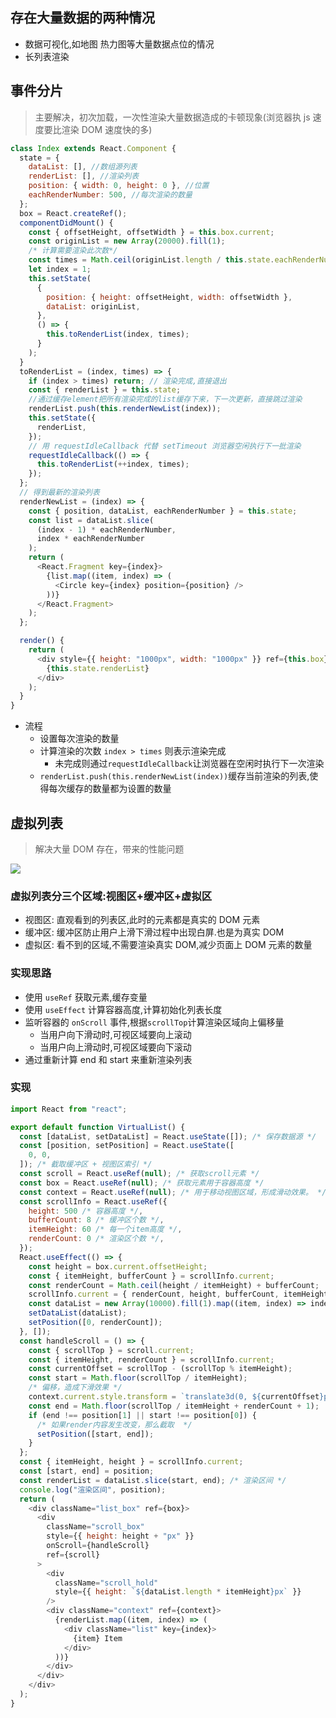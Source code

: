 ## 存在大量数据的两种情况

- 数据可视化,如地图 热力图等大量数据点位的情况
- 长列表渲染

## 事件分片

> 主要解决，初次加载，一次性渲染大量数据造成的卡顿现象(浏览器执 js 速度要比渲染 DOM 速度快的多)

```js
class Index extends React.Component {
  state = {
    dataList: [], //数组源列表
    renderList: [], //渲染列表
    position: { width: 0, height: 0 }, //位置
    eachRenderNumber: 500, //每次渲染的数量
  };
  box = React.createRef();
  componentDidMount() {
    const { offsetHeight, offsetWidth } = this.box.current;
    const originList = new Array(20000).fill(1);
    /* 计算需要渲染此次数*/
    const times = Math.ceil(originList.length / this.state.eachRenderNum);
    let index = 1;
    this.setState(
      {
        position: { height: offsetHeight, width: offsetWidth },
        dataList: originList,
      },
      () => {
        this.toRenderList(index, times);
      }
    );
  }
  toRenderList = (index, times) => {
    if (index > times) return; // 渲染完成,直接退出
    const { renderList } = this.state;
    //通过缓存element把所有渲染完成的list缓存下来，下一次更新，直接跳过渲染
    renderList.push(this.renderNewList(index));
    this.setState({
      renderList,
    });
    // 用 requestIdleCallback 代替 setTimeout 浏览器空闲执行下一批渲染
    requestIdleCallback(() => {
      this.toRenderList(++index, times);
    });
  };
  // 得到最新的渲染列表
  renderNewList = (index) => {
    const { position, dataList, eachRenderNumber } = this.state;
    const list = dataList.slice(
      (index - 1) * eachRenderNumber,
      index * eachRenderNumber
    );
    return (
      <React.Fragment key={index}>
        {list.map((item, index) => (
          <Circle key={index} position={position} />
        ))}
      </React.Fragment>
    );
  };

  render() {
    return (
      <div style={{ height: "1000px", width: "1000px" }} ref={this.box}>
        {this.state.renderList}
      </div>
    );
  }
}
```

- 流程
  - 设置每次渲染的数量
  - 计算渲染的次数 `index > times` 则表示渲染完成
    - 未完成则通过`requestIdleCallback`让浏览器在空闲时执行下一次渲染
  - `renderList.push(this.renderNewList(index))`缓存当前渲染的列表,使得每次缓存的数量都为设置的数量

## 虚拟列表

> 解决大量 DOM 存在，带来的性能问题

![](https://pic.qingsds.cn/e0a19faafac24c3a9be8c49e7f85c259~tplv-k3u1fbpfcp-watermark.awebp?imgqsds)

### 虚拟列表分三个区域:视图区+缓冲区+虚拟区

- 视图区: 直观看到的列表区,此时的元素都是真实的 DOM 元素
- 缓冲区: 缓冲区防止用户上滑下滑过程中出现白屏.也是为真实 DOM
- 虚拟区: 看不到的区域,不需要渲染真实 DOM,减少页面上 DOM 元素的数量

### 实现思路

- 使用 `useRef` 获取元素,缓存变量
- 使用 `useEffect` 计算容器高度,计算初始化列表长度
- 监听容器的 `onScroll` 事件,根据`scrollTop`计算渲染区域向上偏移量
  - 当用户向下滑动时,可视区域要向上滚动
  - 当用户向上滑动时,可视区域要向下滚动
- 通过重新计算 end 和 start 来重新渲染列表

### 实现

```js
import React from "react";

export default function VirtualList() {
  const [dataList, setDataList] = React.useState([]); /* 保存数据源 */
  const [position, setPosition] = React.useState([
    0, 0,
  ]); /* 截取缓冲区 + 视图区索引 */
  const scroll = React.useRef(null); /* 获取scroll元素 */
  const box = React.useRef(null); /* 获取元素用于容器高度 */
  const context = React.useRef(null); /* 用于移动视图区域，形成滑动效果。 */
  const scrollInfo = React.useRef({
    height: 500 /* 容器高度 */,
    bufferCount: 8 /* 缓冲区个数 */,
    itemHeight: 60 /* 每一个item高度 */,
    renderCount: 0 /* 渲染区个数 */,
  });
  React.useEffect(() => {
    const height = box.current.offsetHeight;
    const { itemHeight, bufferCount } = scrollInfo.current;
    const renderCount = Math.ceil(height / itemHeight) + bufferCount;
    scrollInfo.current = { renderCount, height, bufferCount, itemHeight };
    const dataList = new Array(10000).fill(1).map((item, index) => index + 1);
    setDataList(dataList);
    setPosition([0, renderCount]);
  }, []);
  const handleScroll = () => {
    const { scrollTop } = scroll.current;
    const { itemHeight, renderCount } = scrollInfo.current;
    const currentOffset = scrollTop - (scrollTop % itemHeight);
    const start = Math.floor(scrollTop / itemHeight);
    /* 偏移，造成下滑效果 */
    context.current.style.transform = `translate3d(0, ${currentOffset}px, 0)`;
    const end = Math.floor(scrollTop / itemHeight + renderCount + 1);
    if (end !== position[1] || start !== position[0]) {
      /* 如果render内容发生改变，那么截取  */
      setPosition([start, end]);
    }
  };
  const { itemHeight, height } = scrollInfo.current;
  const [start, end] = position;
  const renderList = dataList.slice(start, end); /* 渲染区间 */
  console.log("渲染区间", position);
  return (
    <div className="list_box" ref={box}>
      <div
        className="scroll_box"
        style={{ height: height + "px" }}
        onScroll={handleScroll}
        ref={scroll}
      >
        <div
          className="scroll_hold"
          style={{ height: `${dataList.length * itemHeight}px` }}
        />
        <div className="context" ref={context}>
          {renderList.map((item, index) => (
            <div className="list" key={index}>
              {item} Item
            </div>
          ))}
        </div>
      </div>
    </div>
  );
}
```
